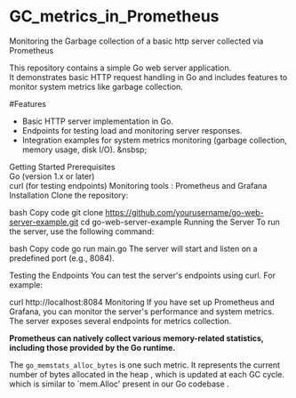 # GC_metrics_in_Prometheus
Monitoring  the Garbage collection  of a basic http server collected via Prometheus 


This repository contains a simple Go web server application.<br>
It demonstrates basic HTTP request handling in Go and includes features to monitor system metrics like garbage collection.

#Features
  - Basic HTTP server implementation in Go.
  - Endpoints for testing load and monitoring server responses.
  - Integration examples for system metrics monitoring (garbage collection, memory usage, disk I/O).
&nsbsp;

    
Getting Started
Prerequisites<br>
Go (version 1.x or later)<br>
curl (for testing endpoints)
Monitoring tools :  Prometheus and Grafana
Installation
Clone the repository:

bash
Copy code
git clone https://github.com/yourusername/go-web-server-example.git
cd go-web-server-example
Running the Server
To run the server, use the following command:

bash
Copy code
go run main.go
The server will start and listen on a predefined port (e.g., 8084).

Testing the Endpoints
You can test the server's endpoints using curl. For example:

curl http://localhost:8084
Monitoring
If you have set up Prometheus and Grafana, you can monitor the server's performance and system metrics. The server exposes several endpoints for metrics collection.


**Prometheus can natively collect various memory-related statistics, including those provided by the Go runtime.**<br>

The `go_memstats_alloc_bytes`  is one such metric. It represents the current  number of bytes allocated  in the heap , which is updated at each GC cycle.<br>
which is similar to `mem.Alloc' present in our Go codebase .






